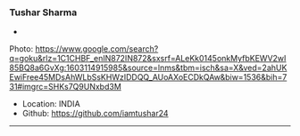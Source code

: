 ### Tushar Sharma

-
Photo: https://www.google.com/search?q=goku&rlz=1C1CHBF_enIN872IN872&sxsrf=ALeKk0145onkMyfbKEWV2wI85BQ8a6GvXg:1603114915985&source=lnms&tbm=isch&sa=X&ved=2ahUKEwiFree45MDsAhWLbSsKHWzIDDQQ_AUoAXoECDkQAw&biw=1536&bih=731#imgrc=SHKs7Q9UNxbd3M
- Location: INDIA
- Github: https://github.com/iamtushar24

***
